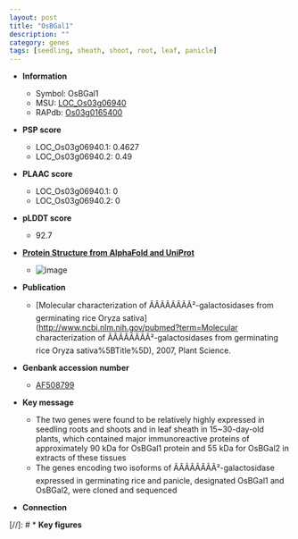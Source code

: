 ```yaml
---
layout: post
title: "OsBGal1"
description: ""
category: genes
tags: [seedling, sheath, shoot, root, leaf, panicle]
---
```


* **Information**  
    + Symbol: OsBGal1  
    + MSU: [LOC_Os03g06940](http://rice.plantbiology.msu.edu/cgi-bin/ORF_infopage.cgi?orf=LOC_Os03g06940)  
    + RAPdb: [Os03g0165400](http://rapdb.dna.affrc.go.jp/viewer/gbrowse_details/irgsp1?name=Os03g0165400)  

* **PSP score**  
    + LOC_Os03g06940.1: 0.4627 
    + LOC_Os03g06940.2: 0.49 

* **PLAAC score**  
    + LOC_Os03g06940.1: 0 
    + LOC_Os03g06940.2: 0 

* **pLDDT score**
    + 92.7

* **[Protein Structure from AlphaFold and UniProt](https://www.uniprot.org/uniprotkb/Q10RB4/entry#structure)**
    + ![image](https://ricepsp.github.io/images/Q1/AF-Q10RB4-F1.png)

* **Publication**  
    + [Molecular characterization of ÃÂÃÂÃÂÃÂ²-galactosidases from germinating rice Oryza sativa](http://www.ncbi.nlm.nih.gov/pubmed?term=Molecular characterization of ÃÂÃÂÃÂÃÂ²-galactosidases from germinating rice Oryza sativa%5BTitle%5D), 2007, Plant Science.

* **Genbank accession number**  
    + [AF508799](http://www.ncbi.nlm.nih.gov/nuccore/AF508799)

* **Key message**  
    + The two genes were found to be relatively highly expressed in seedling roots and shoots and in leaf sheath in 15~30-day-old plants, which contained major immunoreactive proteins of approximately 90 kDa for OsBGal1 protein and 55 kDa for OsBGal2 in extracts of these tissues
    + The genes encoding two isoforms of ÃÂÃÂÃÂÃÂ²-galactosidase expressed in germinating rice and panicle, designated OsBGal1 and OsBGal2, were cloned and sequenced

* **Connection**  

[//]: # * **Key figures**  


